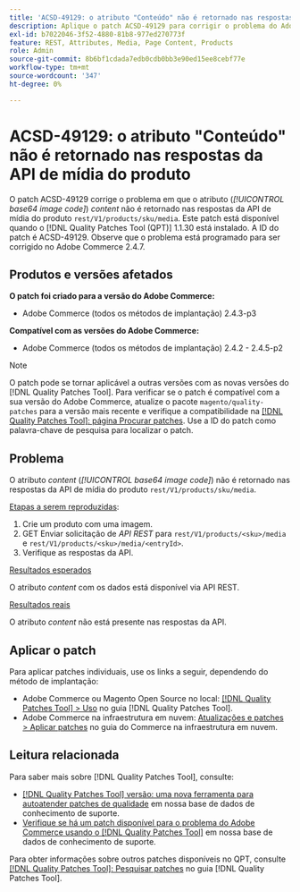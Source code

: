 ```yaml
---
title: 'ACSD-49129: o atributo "Conteúdo" não é retornado nas respostas da API de mídia do produto'
description: Aplique o patch ACSD-49129 para corrigir o problema do Adobe Commerce em que o atributo *content* (*código de imagem base64*) não é retornado nas respostas da API de mídia do produto "rest/V1/products/sku/media".
exl-id: b7022046-3f52-4880-81b8-977ed270773f
feature: REST, Attributes, Media, Page Content, Products
role: Admin
source-git-commit: 8b6bf1cdada7edb0cdb0bb3e90ed15ee8cebf77e
workflow-type: tm+mt
source-wordcount: '347'
ht-degree: 0%

---
```


# ACSD-49129: o atributo &quot;Conteúdo&quot; não é retornado nas respostas da API de mídia do produto

O patch ACSD-49129 corrige o problema em que o atributo (*[!UICONTROL base64 image code]*) *content* não é retornado nas respostas da API de mídia do produto `rest/V1/products/sku/media`. Este patch está disponível quando o [!DNL Quality Patches Tool (QPT)] 1.1.30 está instalado. A ID do patch é ACSD-49129. Observe que o problema está programado para ser corrigido no Adobe Commerce 2.4.7.

## Produtos e versões afetados

**O patch foi criado para a versão do Adobe Commerce:**

* Adobe Commerce (todos os métodos de implantação) 2.4.3-p3

**Compatível com as versões do Adobe Commerce:**

* Adobe Commerce (todos os métodos de implantação) 2.4.2 - 2.4.5-p2

>[!NOTE]
>
>O patch pode se tornar aplicável a outras versões com as novas versões do [!DNL Quality Patches Tool]. Para verificar se o patch é compatível com a sua versão do Adobe Commerce, atualize o pacote `magento/quality-patches` para a versão mais recente e verifique a compatibilidade na [[!DNL Quality Patches Tool]: página Procurar patches](https://experienceleague.adobe.com/tools/commerce-quality-patches/index.html). Use a ID do patch como palavra-chave de pesquisa para localizar o patch.

## Problema

O atributo *content* (*[!UICONTROL base64 image code]*) não é retornado nas respostas da API de mídia do produto `rest/V1/products/sku/media`.

<u>Etapas a serem reproduzidas</u>:

1. Crie um produto com uma imagem.
1. GET Enviar solicitação de *API REST* para `rest/V1/products/<sku>/media` e `rest/V1/products/<sku>/media/<entryId>`.
1. Verifique as respostas da API.

<u>Resultados esperados</u>

O atributo *content* com os dados está disponível via API REST.

<u>Resultados reais</u>

O atributo *content* não está presente nas respostas da API.

## Aplicar o patch

Para aplicar patches individuais, use os links a seguir, dependendo do método de implantação:

* Adobe Commerce ou Magento Open Source no local: [[!DNL Quality Patches Tool] > Uso](https://experienceleague.adobe.com/docs/commerce-operations/tools/quality-patches-tool/usage.html) no guia [!DNL Quality Patches Tool].
* Adobe Commerce na infraestrutura em nuvem: [Atualizações e patches > Aplicar patches](https://experienceleague.adobe.com/docs/commerce-cloud-service/user-guide/develop/upgrade/apply-patches.html) no guia do Commerce na infraestrutura em nuvem.

## Leitura relacionada

Para saber mais sobre [!DNL Quality Patches Tool], consulte:

* [[!DNL Quality Patches Tool] versão: uma nova ferramenta para autoatender patches de qualidade](/help/announcements/adobe-commerce-announcements/magento-quality-patches-released-new-tool-to-self-serve-quality-patches.md) em nossa base de dados de conhecimento de suporte.
* [Verifique se há um patch disponível para o problema do Adobe Commerce usando o [!DNL Quality Patches Tool]](/help/support-tools/patches-available-in-qpt-tool/check-patch-for-magento-issue-with-magento-quality-patches.md) em nossa base de dados de conhecimento de suporte.

Para obter informações sobre outros patches disponíveis no QPT, consulte [[!DNL Quality Patches Tool]: Pesquisar patches](https://experienceleague.adobe.com/tools/commerce-quality-patches/index.html) no guia [!DNL Quality Patches Tool].
